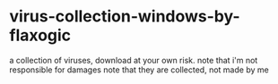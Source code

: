 # virus-collection-windows-by-flaxogic
a collection of viruses, download at your own risk. note that i'm not responsible for damages
note that they are collected, not made by me

